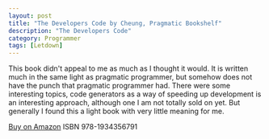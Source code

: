 ```yaml
---
layout: post
title: "The Developers Code by Cheung, Pragmatic Bookshelf"
description: "The Developers Code"
category: Programmer
tags: [Letdown]
---
```

This book didn't appeal to me as much as I thought it would. It is written much in the same light as pragmatic programmer, but somehow does not have the punch that pragmatic programmer had. There were some interesting topics, code generators as a way of speeding up development is an interesting approach, although one I am not totally sold on yet. But generally I found this a light book with very little meaning for me.

[Buy on Amazon](http://www.amazon.com/The-Developers-Code-Wai-Cheung/dp/1934356794)
ISBN 978-1934356791

